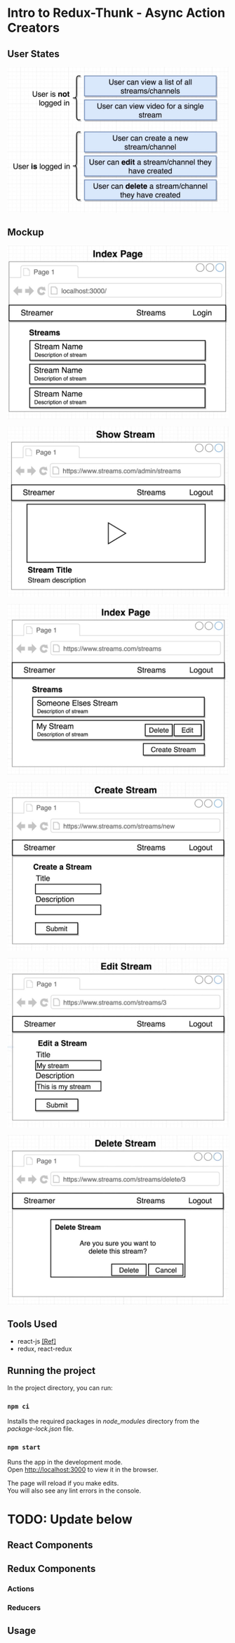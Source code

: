 # Intro to Redux-Thunk - Async Action Creators

## User States

![user-states](images/user-states.jpg 'user-states')

## Mockup

![index-page](images/1-index.jpg 'Index')

![show-stream](images/2-show-stream.jpg 'Show stream')

![logged-in-index](images/3-index-logged-in.jpg 'Index - Logged in')

![create-stream](images/4-create-stream.jpg 'Create stream')

![edit-stream](images/5-edit-stream.jpg 'Edit stream')

![delete-stream](images/6-delete-stream.jpg 'Delete stream')

## Tools Used

- react-js [[Ref]](https://reactjs.org/docs/getting-started.html)
- redux, react-redux

## Running the project

In the project directory, you can run:

### `npm ci`

Installs the required packages in _node_modules_ directory from the _package-lock.json_ file.

### `npm start`

Runs the app in the development mode.<br />
Open [http://localhost:3000](http://localhost:3000) to view it in the browser.

The page will reload if you make edits.<br />
You will also see any lint errors in the console.

# TODO: Update below

## React Components

## Redux Components

### Actions

### Reducers

## Usage
